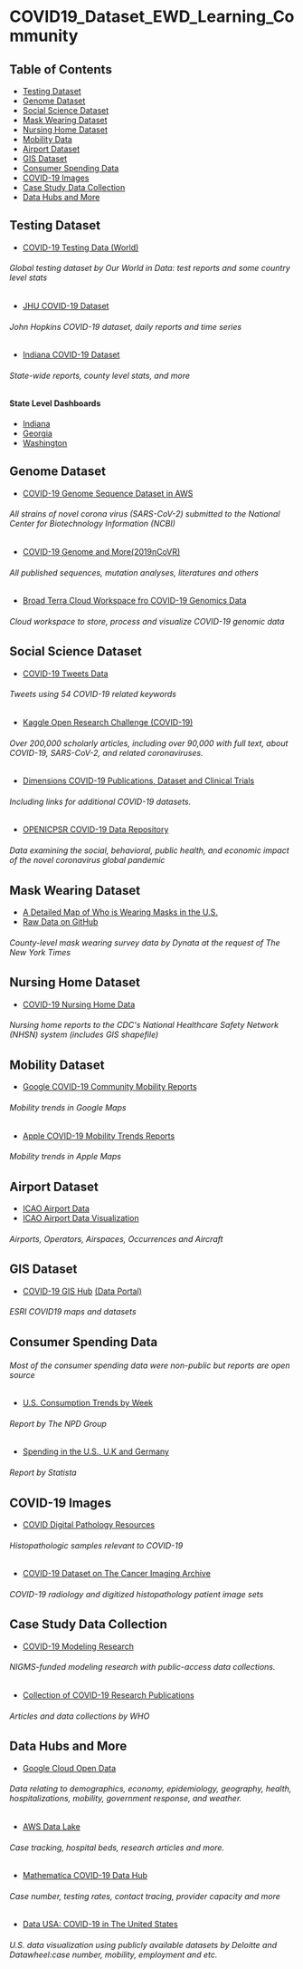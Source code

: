 # COVID19_Dataset_EWD_Learning_Community

## Table of Contents

- [Testing Dataset](#testing)
- [Genome Dataset](#genome)
- [Social Science Dataset](#social)
- [Mask Wearing Dataset](#mask)
- [Nursing Home Dataset](#nursing)
- [Mobility Data](#mobility)
- [Airport Dataset](#airport)
- [GIS Dataset](#gis)
- [Consumer Spending Data](#spending)
- [COVID-19 Images](#image)
- [Case Study Data Collection](#case)
- [Data Hubs and More](#hub)

<a name="testing"></a>
## Testing Dataset
*  [COVID-19 Testing Data (World)](https://ourworldindata.org/coronavirus-testing) 
###### Global testing dataset by Our World in Data: test reports and some country level stats

*  [JHU COVID-19 Dataset](https://github.com/CSSEGISandData/COVID-19/tree/master/csse_covid_19_data)
###### John Hopkins COVID-19 dataset, daily reports and time series 

*  [Indiana COVID-19 Dataset](https://hub.mph.in.gov/dataset?q=COVID)
###### State-wide reports, county level stats, and more

#### State Level Dashboards
*  [Indiana](https://www.regenstrief.org/covid-dashboard/)
*  [Georgia](https://dph.georgia.gov/covid-19-daily-status-report)
*  [Washington](https://www.doh.wa.gov/Emergencies/NovelCoronavirusOutbreak2020COVID19/DataDashboard)

<a name="genome"></a>
## Genome Dataset
*  [COVID-19 Genome Sequence Dataset in AWS](https://registry.opendata.aws/ncbi-covid-19/) 
###### All strains of novel corona virus (SARS-CoV-2) submitted to the National Center for Biotechnology Information (NCBI)
*  [COVID-19 Genome and More(2019nCoVR)](https://bigd.big.ac.cn/ncov/?lang=en) 
###### All published sequences, mutation analyses, literatures and others
*  [Broad Terra Cloud Workspace fro COVID-19 Genomics Data](https://app.terra.bio/#workspaces/pathogen-genomic-surveillance/COVID-19) 
###### Cloud workspace to store, process and visualize COVID-19 genomic data

<a name="social"></a>
## Social Science Dataset
*  [COVID-19 Tweets Data](https://ieee-dataport.org/open-access/coronavirus-covid-19-tweets-dataset) 
###### Tweets using 54 COVID-19 related keywords
*  [Kaggle Open Research Challenge (COVID-19)](https://www.kaggle.com/allen-institute-for-ai/CORD-19-research-challenge) 
###### Over 200,000 scholarly articles, including over 90,000 with full text, about COVID-19, SARS-CoV-2, and related coronaviruses.
*  [Dimensions COVID-19 Publications, Dataset and Clinical Trials](https://dimensions.figshare.com/articles/Dimensions_COVID-19_publications_datasets_and_clinical_trials/11961063/11) 
###### Including links for additional COVID-19 datasets.
*  [OPENICPSR COVID-19 Data Repository](https://www.openicpsr.org/openicpsr/covid19) 
###### Data examining the social, behavioral, public health, and economic impact of the novel coronavirus global pandemic

<a name="mask"></a>
## Mask Wearing Dataset
*  [A Detailed Map of Who is Wearing Masks in the U.S.](https://www.nytimes.com/interactive/2020/07/17/upshot/coronavirus-face-mask-map.html) 
*  [Raw Data on GitHub](https://github.com/nytimes/covid-19-data/tree/master/mask-use) 

###### County-level mask wearing survey data by Dynata at the request of The New York Times


<a name="nursing"></a>
## Nursing Home Dataset
*  [COVID-19 Nursing Home Data](https://data.cms.gov/Special-Programs-Initiatives-COVID-19-Nursing-Home/COVID-19-Nursing-Home-Dataset/s2uc-8wxp) 
###### Nursing home reports to the CDC's National Healthcare Safety Network (NHSN) system (includes GIS shapefile)

<a name="mobility"></a>
## Mobility Dataset
*  [Google COVID-19 Community Mobility Reports](https://www.google.com/covid19/mobility/) 
###### Mobility trends in Google Maps
*  [Apple COVID-19 Mobility Trends Reports](https://www.apple.com/covid19/mobility) 
###### Mobility trends in Apple Maps

<a name="airport"></a>
## Airport Dataset
*  [ICAO Airport Data](https://www.icao.int/safety/iStars/Pages/API-Data-Service.aspx) 
*  [ICAO Airport Data Visualization](https://www.icao.int/safety/Pages/COVID-19-Airport-Status.aspx) 
###### Airports, Operators, Airspaces, Occurrences and Aircraft

<a name="gis"></a>
## GIS Dataset
*  [COVID-19 GIS Hub](https://coronavirus-disasterresponse.hub.arcgis.com/) [(Data Portal)](https://coronavirus-disasterresponse.hub.arcgis.com/datasets/feb6280d42de4e91b47cf37344a91eae_0?geometry=-133.190%2C28.795%2C133.821%2C67.148&showData=true)
###### ESRI COVID19 maps and datasets

<a name="spending"></a>
## Consumer Spending Data
###### Most of the consumer spending data were non-public but reports are open source
*  [U.S. Consumption Trends by Week](https://www.npd.com/wps/portal/npd/us/news/coronavirus/) 
###### Report by The NPD Group
*  [Spending in the U.S., U.K and Germany](https://www.statista.com/statistics/1108088/products-and-services-people-spend-more-on-due-to-the-covid-19-pandemic/) 
###### Report by Statista

<a name="image"></a>
## COVID-19 Images
*  [COVID Digital Pathology Resources](https://covid19pathology.nih.gov/) 
###### Histopathologic samples relevant to COVID-19
*  [COVID-19 Dataset on The Cancer Imaging Archive](https://wiki.cancerimagingarchive.net/x/aI0vB) 
###### COVID-19 radiology and digitized histopathology patient image sets 

<a name="case"></a>
## Case Study Data Collection
*  [COVID-19 Modeling Research](https://midasnetwork.us/covid-19/) 
###### NIGMS-funded modeling research with public-access data collections.
*  [Collection of COVID-19 Research Publications](https://www.who.int/emergencies/diseases/novel-coronavirus-2019/global-research-on-novel-coronavirus-2019-ncov) 
###### Articles and data collections by WHO

<a name="hub"></a>
## Data Hubs and More
*  [Google Cloud Open Data](https://console.cloud.google.com/marketplace/product/bigquery-public-datasets/covid19-open-data?_ga=2.156895032.-202760174.1595598622&pli=1) 
###### Data relating to demographics, economy, epidemiology, geography, health, hospitalizations, mobility, government response, and weather.
*  [AWS Data Lake](https://dj2taa9i652rf.cloudfront.net/) 
###### Case tracking, hospital beds, research articles and more.
*  [Mathematica COVID-19 Data Hub](https://mathematica-mpr.github.io/covidinfo/data_sources.html) 
###### Case number, testing rates, contact tracing, provider capacity and more
*  [Data USA: COVID-19 in The United States](https://datausa.io/coronavirus) 
###### U.S. data visualization using publicly available datasets by Deloitte and Datawheel:case number, mobility, employment and etc.
